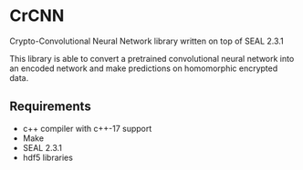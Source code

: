 # CrCNN
Crypto-Convolutional Neural Network library written on top of SEAL 2.3.1

This library is able to convert a pretrained convolutional neural network into an encoded network and make predictions on homomorphic encrypted data.

## Requirements
- c++ compiler with c++-17 support
- Make
- SEAL 2.3.1
- hdf5 libraries


